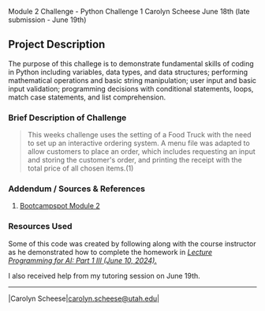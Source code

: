 Module 2 Challenge - Python Challenge 1
Carolyn Scheese
June 18th (late submission - June 19th)

## Project Description
The purpose of this challege is to demonstrate fundamental skills of coding in Python including variables, data types, and data structures; performing mathematical operations and basic string manipulation; user input and basic input validation; programming decisions with conditional statements, loops, match case statements, and list comprehension.

### Brief Description of Challenge 
>This weeks challenge uses the setting of a Food Truck with the need to set up an interactive ordering system. A menu file was adapted to allow customers to place an order, which includes requesting an input and storing the customer's order, and printing the receipt with the total price of all chosen items.(1)


### Addendum / Sources & References
1. [Bootcampspot Module 2](https://bootcampspot.instructure.com/courses/6443/pages/2-programming-for-ai-part-1?module_item_id=1276984)



### Resources Used

Some of this code was created by following along with the course instructor as he demonstrated how to complete the homework in [_Lecture Programming for AI: Part 1 III (June 10, 2024)._](https://bootcampspot.instructure.com/courses/6443/pages/2-programming-for-ai-part-1?module_item_id=1276984)



I also received help from my tutoring session on June 19th. 



***
|Carolyn Scheese|carolyn.scheese@utah.edu|
